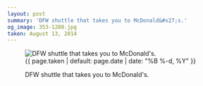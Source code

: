 ```yaml
---
layout: post
summary: 'DFW shuttle that takes you to McDonald&#x27;s.'
og_image: 353-1280.jpg
taken: August 13, 2014
---
```


<figure class="post" data-src="{{ site.assets_url }}/{{ page.og_image }}">
<img alt="DFW shuttle that takes you to McDonald's." sizes="(min-width: 700px) 50vw, calc(100vw - 2rem)" src="{{ site.assets_url }}/353-640.jpg" srcset="{{ site.assets_url }}/353-1280.jpg 1280w, {{ site.assets_url }}/353-960.jpg 960w, {{ site.assets_url }}/353-640.jpg 640w, {{ site.assets_url }}/353-320.jpg 320w"/>
<figcaption>
<time>{{ page.taken | default: page.date | date: "%B %-d, %Y" }}</time>
<p>DFW shuttle that takes you to McDonald's.</p>
</figcaption>
</figure>
